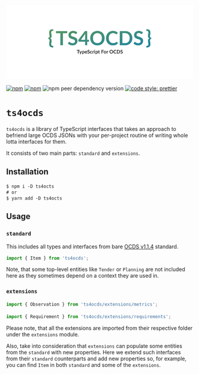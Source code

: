 ![logo](https://raw.githubusercontent.com/uStudioCompany/ts4ocds/master/ts4ocds-banner.png)

[![npm](https://img.shields.io/npm/v/ts4ocds.svg)](https://www.npmjs.com/package/ts4ocds)
[![npm](https://img.shields.io/badge/dependencies-0-brightgreen)](https://www.npmjs.com/package/ts4ocds)
![npm peer dependency version](https://img.shields.io/npm/dependency-version/ts4ocds/peer/typescript)
[![code style: prettier](https://img.shields.io/badge/code_style-prettier-ff69b4.svg?style=flat-square)](https://github.com/prettier/prettier)

# `ts4ocds`

`ts4ocds` is a library of TypeScript interfaces that takes an approach
to befriend large OCDS JSONs with your per-project routine of
writing whole lotta interfaces for them.

It consists of two main parts: `standard` and `extensions`.

## Installation

```shell script
$ npm i -D ts4octs
# or
$ yarn add -D ts4octs
```

## Usage

### `standard`

This includes all types and interfaces from bare
[OCDS v1.1.4](https://standard.open-contracting.org/latest/en/) standard.

```typescript
import { Item } from 'ts4ocds';
```

Note, that some top-level entities like `Tender` or `Planning`
are not included here as they sometimes depend on a context they are
used in.

### `extensions`

```typescript
import { Observation } from 'ts4ocds/extensions/metrics';

import { Requirement } from 'ts4ocds/extensions/requirements';
```

Please note, that all the extensions are imported from their respective
folder under the `extensions` module.

Also, take into consideration that `extensions` can populate some
entities from the `standard` with new properties. Here we extend
such interfaces from their `standard` counterparts and add new properties
so, for example, you can find `Item` in both `standard` and some of the `extensions`.
